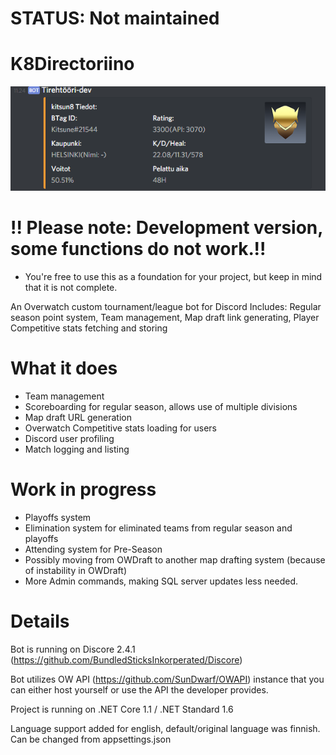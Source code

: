 # STATUS: Not maintained

# K8Directoriino
![alt text](https://github.com/kitsun8/K8Directoriino/blob/master/screenshots/directoriino1.PNG)

# !! Please note: Development version, some functions do not work.!!
- You're free to use this as a foundation for your project, but keep in mind that it is not complete.

An Overwatch custom tournament/league bot for Discord
Includes: Regular season point system, Team management, Map draft link generating, Player Competitive stats fetching and storing

# What it does

- Team management
- Scoreboarding for regular season, allows use of multiple divisions
- Map draft URL generation
- Overwatch Competitive stats loading for users 
- Discord user profiling
- Match logging and listing

# Work in progress
- Playoffs system
- Elimination system for eliminated teams from regular season and playoffs
- Attending system for Pre-Season
- Possibly moving from OWDraft to another map drafting system (because of instability in OWDraft)
- More Admin commands, making SQL server updates less needed.

# Details

Bot is running on Discore 2.4.1 (https://github.com/BundledSticksInkorperated/Discore)

Bot utilizes OW API (https://github.com/SunDwarf/OWAPI) instance that you can either host yourself or use the API the developer provides.

Project is running on .NET Core 1.1 / .NET Standard 1.6

Language support added for english, default/original language was finnish. Can be changed from appsettings.json

